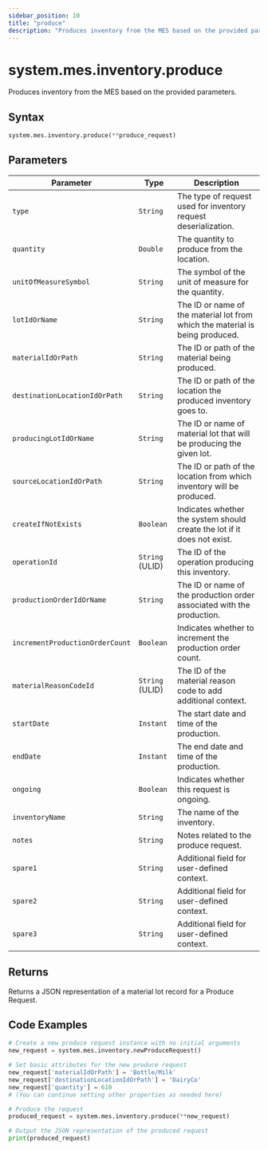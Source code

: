 ```yaml
---
sidebar_position: 10
title: "produce"
description: "Produces inventory from the MES based on the provided parameters."
---
```


# system.mes.inventory.produce

Produces inventory from the MES based on the provided parameters.

## Syntax
```python
system.mes.inventory.produce(**produce_request)
```

## Parameters

| Parameter                       | Type            | Description                                                                   |
|---------------------------------|-----------------|-------------------------------------------------------------------------------|
| `type`                          | `String`        | The type of request used for inventory request deserialization.               |
| `quantity`                      | `Double`        | The quantity to produce from the location.                                    |
| `unitOfMeasureSymbol`           | `String`        | The symbol of the unit of measure for the quantity.                           |
| `lotIdOrName`                   | `String`        | The ID or name of the material lot from which the material is being produced. |
| `materialIdOrPath`              | `String`        | The ID or path of the material being produced.                                |
| `destinationLocationIdOrPath`   | `String`        | The ID or path of the location the produced inventory goes to.                |
| `producingLotIdOrName`          | `String`        | The ID or name of material lot that will be producing the given lot.          |     
| `sourceLocationIdOrPath`        | `String`        | The ID or path of the location from which inventory will be produced.         |
| `createIfNotExists`             | `Boolean`       | Indicates whether the system should create the lot if it does not exist.      |
| `operationId`                   | `String` (ULID) | The ID of the operation producing this inventory.                             |
| `productionOrderIdOrName`       | `String`        | The ID or name of the production order associated with the production.        |
| `incrementProductionOrderCount` | `Boolean`       | Indicates whether to increment the production order count.                    |
| `materialReasonCodeId`          | `String` (ULID) | The ID of the material reason code to add additional context.                 |
| `startDate`                     | `Instant`       | The start date and time of the production.                                    |
| `endDate`                       | `Instant`       | The end date and time of the production.                                      |
| `ongoing`                       | `Boolean`       | Indicates whether this request is ongoing.                                    |
| `inventoryName`                 | `String`        | The name of the inventory.                                                    |
| `notes`                         | `String`        | Notes related to the produce request.                                         |
| `spare1`                        | `String`        | Additional field for user-defined context.                                    |
| `spare2`                        | `String`        | Additional field for user-defined context.                                    |
| `spare3`                        | `String`        | Additional field for user-defined context.                                    |

## Returns

Returns a JSON representation of a material lot record for a Produce Request.

## Code Examples

```python
# Create a new produce request instance with no initial arguments
new_request = system.mes.inventory.newProduceRequest()

# Set basic attributes for the new produce request
new_request['materialIdOrPath'] = 'Bottle/Milk'
new_request['destinationLocationIdOrPath'] = 'DairyCo'
new_request['quantity'] = 610
# (You can continue setting other properties as needed here)

# Produce the request
produced_request = system.mes.inventory.produce(**new_request)

# Output the JSON representation of the produced request
print(produced_request)
```